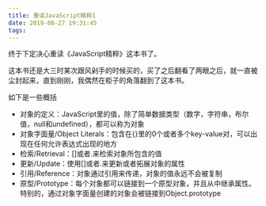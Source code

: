 ```yaml
---
title: 重读JavaScript精粹1
date: 2019-08-27 19:31:45
tags:
---
```

终于下定决心重读《JavaScript精粹》这本书了。

这本书还是大三时某次跟风剁手的时候买的，买了之后翻看了两眼之后，就一直被尘封起来，直到刚刚，我偶然在柜子的角落翻到了这本书。

如下是一些概括

- 对象的定义：JavaScript里的值，除了简单数据类型（数字，字符串，布尔值，null和undefined），都可以称为对象
- 对象字面量/Object Literals：包含在{}里的0个或者多个key-value对，可以出现在任何允许表达式出现的地方
- 检索/Retrieval：[]或者.来检索对象所包含的值
- 更新/Update：使用[]或者.来更新或者拓展对象的属性
- 引用/Reference：对象通过引用来传递，对象的值永远不会被复制
- 原型/Prototype：每个对象都可以链接到一个原型对象，并且从中继承属性。特别的，通过对象字面量创建的对象会被链接到Object.prototype
